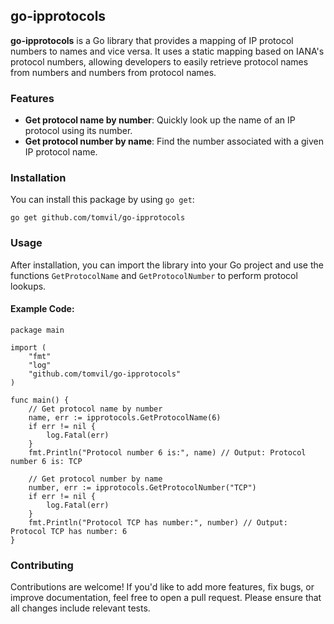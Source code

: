 ## go-ipprotocols

**go-ipprotocols** is a Go library that provides a mapping of IP protocol numbers to names and vice versa. It uses a static mapping based on IANA's protocol numbers, allowing developers to easily retrieve protocol names from numbers and numbers from protocol names.

### Features
- **Get protocol name by number**: Quickly look up the name of an IP protocol using its number.
- **Get protocol number by name**: Find the number associated with a given IP protocol name.

### Installation

You can install this package by using `go get`:

`go get github.com/tomvil/go-ipprotocols`

### Usage

After installation, you can import the library into your Go project and use the functions `GetProtocolName` and `GetProtocolNumber` to perform protocol lookups.

#### Example Code:
```
package main

import (
    "fmt"
    "log"
    "github.com/tomvil/go-ipprotocols"
)

func main() {
    // Get protocol name by number
    name, err := ipprotocols.GetProtocolName(6)
    if err != nil {
        log.Fatal(err)
    }
    fmt.Println("Protocol number 6 is:", name) // Output: Protocol number 6 is: TCP

    // Get protocol number by name
    number, err := ipprotocols.GetProtocolNumber("TCP")
    if err != nil {
        log.Fatal(err)
    }
    fmt.Println("Protocol TCP has number:", number) // Output: Protocol TCP has number: 6
}
```

### Contributing

Contributions are welcome! If you'd like to add more features, fix bugs, or improve documentation, feel free to open a pull request. Please ensure that all changes include relevant tests.
